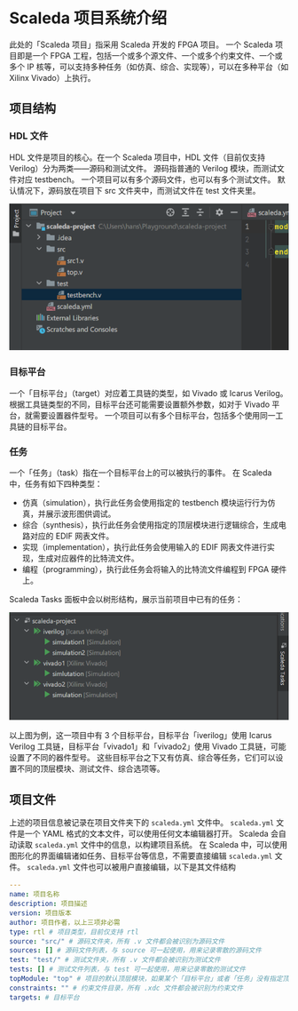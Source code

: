 # Scaleda 项目系统介绍

此处的「Scaleda 项目」指采用 Scaleda 开发的 FPGA 项目。
一个 Scaleda 项目即是一个 FPGA 工程，包括一个或多个源文件、一个或多个约束文件、一个或多个 IP 核等，可以支持多种任务（如仿真、综合、实现等），可以在多种平台（如 Xilinx Vivado）上执行。

## 项目结构

### HDL 文件

HDL 文件是项目的核心。在一个 Scaleda 项目中，HDL 文件（目前仅支持 Verilog）分为两类——源码和测试文件。
源码指普通的 Verilog 模块，而测试文件对应 testbench。
一个项目可以有多个源码文件，也可以有多个测试文件。
默认情况下，源码放在项目下 src 文件夹中，而测试文件在 test 文件夹里。

![HDL 文件](images/hdl.png)

### 目标平台

一个「目标平台」（target）对应着工具链的类型，如 Vivado 或 Icarus Verilog。
根据工具链类型的不同，目标平台还可能需要设置额外参数，如对于 Vivado 平台，就需要设置器件型号。
一个项目可以有多个目标平台，包括多个使用同一工具链的目标平台。

### 任务

一个「任务」（task）指在一个目标平台上的可以被执行的事件。
在 Scaleda 中，任务有如下四种类型：

- 仿真（simulation），执行此任务会使用指定的 testbench 模块运行行为仿真，并展示波形图供调试。
- 综合（synthesis），执行此任务会使用指定的顶层模块进行逻辑综合，生成电路对应的 EDIF 网表文件。
- 实现（implementation），执行此任务会使用输入的 EDIF 网表文件进行实现，生成对应器件的比特流文件。
- 编程（programming），执行此任务会将输入的比特流文件编程到 FPGA 硬件上。 

Scaleda Tasks 面板中会以树形结构，展示当前项目中已有的任务：

![任务](images/tasks.png)

以上图为例，这一项目中有 3 个目标平台，目标平台「iverilog」使用 Icarus Verilog 工具链，目标平台「vivado1」和「vivado2」使用 Vivado 工具链，可能设置了不同的器件型号。
这些目标平台之下又有仿真、综合等任务，它们可以设置不同的顶层模块、测试文件、综合选项等。

## 项目文件

上述的项目信息被记录在项目文件夹下的 `scaleda.yml` 文件中。
`scaleda.yml` 文件是一个 YAML 格式的文本文件，可以使用任何文本编辑器打开。
Scaleda 会自动读取 `scaleda.yml` 文件中的信息，以构建项目系统。
在 Scaleda 中，可以使用图形化的界面编辑诸如任务、目标平台等信息，不需要直接编辑 `scaleda.yml` 文件。
`scaleda.yml` 文件也可以被用户直接编辑，以下是其文件结构

```yaml
---
name: 项目名称
description: 项目描述
version: 项目版本
author: 项目作者，以上三项非必需
type: rtl # 项目类型，目前仅支持 rtl
source: "src/" # 源码文件夹，所有 .v 文件都会被识别为源码文件
sources: [] # 源码文件列表，与 source 可一起使用，用来记录零散的源码文件
test: "test/" # 测试文件夹，所有 .v 文件都会被识别为测试文件
tests: [] # 测试文件列表，与 test 可一起使用，用来记录零散的测试文件
topModule: "top" # 项目的默认顶层模块，如果某个「目标平台」或者「任务」没有指定顶层模块，就会使用此处的默认值，可以不设置
constraints: "" # 约束文件目录，所有 .xdc 文件都会被识别为约束文件
targets: # 目标平台
```